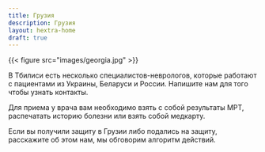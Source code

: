 ```yaml
---
title: Грузия
description: Грузия
layout: hextra-home
draft: true
---
```


<div class="hx-mt-6">
{{< figure src="images/georgia.jpg"  >}}
</div>

В Тбилиси есть несколько специалистов-неврологов, которые работают с пациентами из Украины, Беларуси и России. Напишите нам для того чтобы узнать контакты.

Для приема у врача вам необходимо взять с собой результаты МРТ, распечатать историю болезни или взять собой медкарту.

Если вы получили защиту в Грузии либо подались на защиту, расскажите об этом нам, мы обговорим алгоритм действий.
